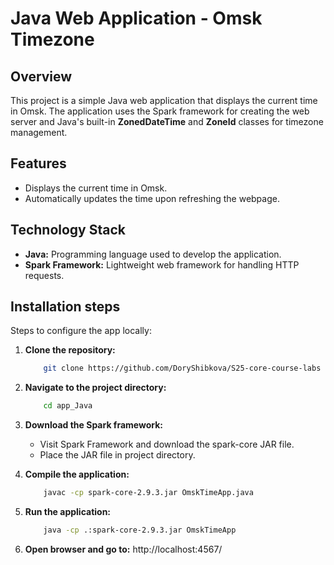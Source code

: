 # Java Web Application - Omsk Timezone

## Overview
This project is a simple Java web application that displays the current time in Omsk. The application uses the Spark framework for creating the web server and Java's built-in **ZonedDateTime** and **ZoneId** classes for timezone management.
## Features
- Displays the current time in Omsk.
- Automatically updates the time upon refreshing the webpage.

## Technology Stack
- **Java:** Programming language used to develop the application.
- **Spark Framework:** Lightweight web framework for handling HTTP requests.

## Installation steps

Steps to configure the app locally:
1. **Clone the repository:**
   ```bash
       git clone https://github.com/DoryShibkova/S25-core-course-labs
   ```
2. **Navigate to the project directory:**
   ```bash
       cd app_Java
   ```
3. **Download the Spark framework:**
   - Visit Spark Framework and download the spark-core JAR file.
   - Place the JAR file in project directory.
     
4. **Compile the application:**
   ```bash
       javac -cp spark-core-2.9.3.jar OmskTimeApp.java
   ```
5. **Run the application:**
   ```bash
       java -cp .:spark-core-2.9.3.jar OmskTimeApp
   ```
6. **Open browser and go to:** http://localhost:4567/

